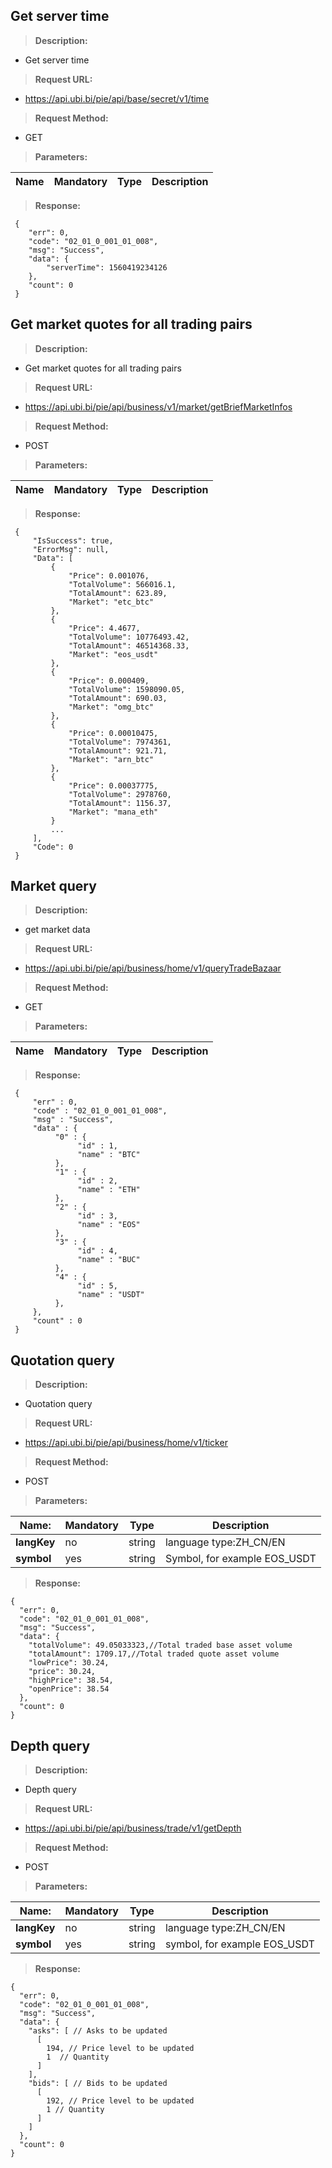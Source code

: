 Get server time
-----------------

>   **Description:**

-   Get server time

>   **Request URL:**

-   https://api.ubi.bi/pie/api/base/secret/v1/time

>   **Request Method:**

-   GET

>   **Parameters:**

| **Name** | **Mandatory** | **Type** | **Description** |
|------------|----------|----------|----------|

>   **Response:**

```
 {
 	"err": 0,
 	"code": "02_01_0_001_01_008",
 	"msg": "Success",
 	"data": {
 		"serverTime": 1560419234126
 	},
 	"count": 0
 }
```

Get market quotes for all trading pairs
-----------------

>   **Description:**

-   Get market quotes for all trading pairs

>   **Request URL:**

-   https://api.ubi.bi/pie/api/business/v1/market/getBriefMarketInfos

>   **Request Method:**

-   POST

>   **Parameters:**

| **Name** | **Mandatory** | **Type** | **Description** |
|------------|----------|----------|----------|


>   **Response:**

``` 
 {
     "IsSuccess": true,
     "ErrorMsg": null,
     "Data": [
         {
             "Price": 0.001076,
             "TotalVolume": 566016.1,
             "TotalAmount": 623.89,
             "Market": "etc_btc"
         },
         {
             "Price": 4.4677,
             "TotalVolume": 10776493.42,
             "TotalAmount": 46514368.33,
             "Market": "eos_usdt"
         },
         {
             "Price": 0.000409,
             "TotalVolume": 1598090.05,
             "TotalAmount": 690.03,
             "Market": "omg_btc"
         },
         {
             "Price": 0.00010475,
             "TotalVolume": 7974361,
             "TotalAmount": 921.71,
             "Market": "arn_btc"
         },
         {
             "Price": 0.00037775,
             "TotalVolume": 2978760,
             "TotalAmount": 1156.37,
             "Market": "mana_eth"
         }
         ...
     ],
     "Code": 0
 }
```



Market query
-----------------

>   **Description:**

-   get market data

>   **Request URL:**

-   https://api.ubi.bi/pie/api/business/home/v1/queryTradeBazaar

>   **Request Method:**

-   GET

>   **Parameters:**

| **Name** | **Mandatory** | **Type** | **Description** |
|------------|----------|----------|----------|


>   **Response:**

``` 
 { 
     "err" : 0, 
     "code" : "02_01_0_001_01_008", 
     "msg" : "Success", 
     "data" : { 
          "0" : { 
               "id" : 1, 
               "name" : "BTC" 
          }, 
          "1" : { 
               "id" : 2, 
               "name" : "ETH" 
          }, 
          "2" : { 
               "id" : 3, 
               "name" : "EOS" 
          }, 
          "3" : { 
               "id" : 4, 
               "name" : "BUC" 
          }, 
          "4" : { 
               "id" : 5, 
               "name" : "USDT" 
          }, 
     }, 
     "count" : 0 
 } 
```



Quotation query
--------------

>   **Description:**

-   Quotation query

>   **Request URL:**

-   https://api.ubi.bi/pie/api/business/home/v1/ticker

>   **Request Method:**

-   POST

>   **Parameters:**

| **Name:**  | **Mandatory** | **Type** | **Description**              |
|-------------|----------|----------|-----------------------|
| **langKey** | no       | string   | language type:ZH_CN/EN |
| **symbol**  | yes       | string   | Symbol, for example EOS_USDT     |

>   **Response:**

```
{
  "err": 0,
  "code": "02_01_0_001_01_008",
  "msg": "Success",
  "data": {
    "totalVolume": 49.05033323,//Total traded base asset volume
    "totalAmount": 1709.17,//Total traded quote asset volume
    "lowPrice": 30.24,
    "price": 30.24,
    "highPrice": 38.54,
    "openPrice": 38.54 
  },
  "count": 0
}
```


Depth query
--------------

>   **Description:**

-   Depth query

>   **Request URL:**

-   https://api.ubi.bi/pie/api/business/trade/v1/getDepth

>   **Request Method:**

-   POST

>   **Parameters:**

| **Name:**  | **Mandatory** | **Type** | **Description**              |
|-------------|----------|----------|-----------------------|
| **langKey** | no       | string   | language type:ZH_CN/EN |
| **symbol**      | yes       | string   | symbol, for example EOS_USDT     |

>   **Response:**

```
{
  "err": 0,
  "code": "02_01_0_001_01_008",
  "msg": "Success",
  "data": {
    "asks": [ // Asks to be updated
      [
        194, // Price level to be updated
        1  // Quantity
      ]
    ],
    "bids": [ // Bids to be updated
      [
        192, // Price level to be updated
        1 // Quantity
      ]
    ]
  },
  "count": 0
}
```

